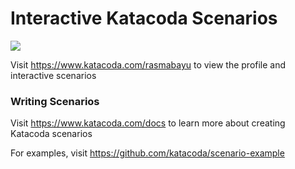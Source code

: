 # Interactive Katacoda Scenarios

[![](http://shields.katacoda.com/katacoda/rasmabayu/count.svg)](https://www.katacoda.com/rasmabayu "Get your profile on Katacoda.com")

Visit https://www.katacoda.com/rasmabayu to view the profile and interactive scenarios

### Writing Scenarios
Visit https://www.katacoda.com/docs to learn more about creating Katacoda scenarios

For examples, visit https://github.com/katacoda/scenario-example
